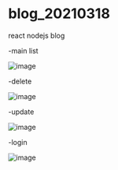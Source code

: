# blog_20210318
react nodejs blog








-main list

![image](https://user-images.githubusercontent.com/28840215/111573201-6667a700-87ed-11eb-8407-45e90face4c2.png)




-delete

![image](https://user-images.githubusercontent.com/28840215/111573235-797a7700-87ed-11eb-8d2e-f1c083e6b7cf.png)



-update 

![image](https://user-images.githubusercontent.com/28840215/111573255-85663900-87ed-11eb-9e4a-fd8ca1b78ba5.png)




-login

![image](https://user-images.githubusercontent.com/28840215/111573176-5bad1200-87ed-11eb-90fa-a852f00a657a.png)

